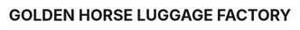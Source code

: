 ---
title: "GOLDEN HORSE LUGGAGE FACTORY"
url: /karachi/golden-horse-luggage-factory/
shop: shop
---